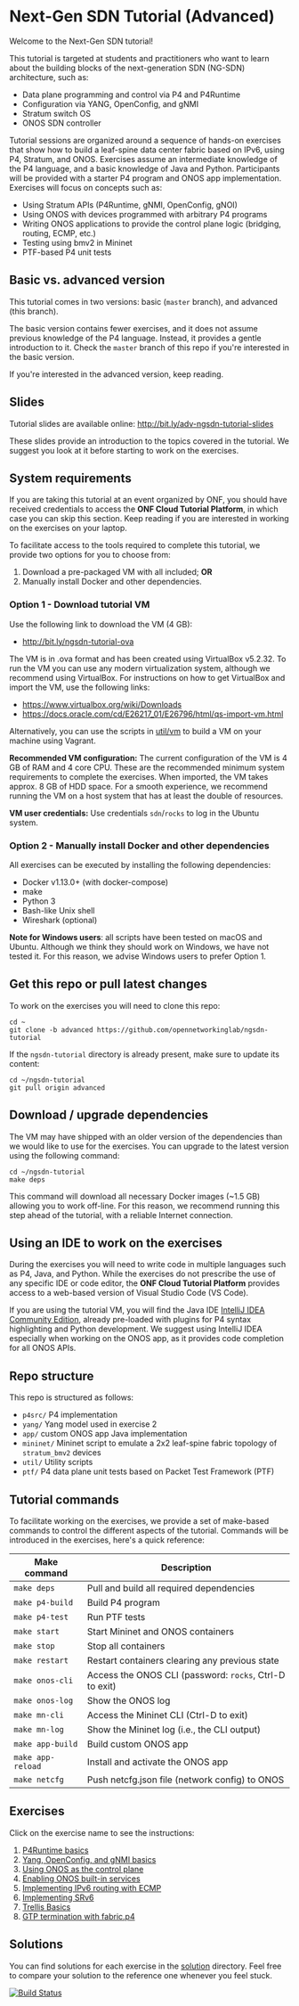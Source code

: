 # Next-Gen SDN Tutorial (Advanced)

Welcome to the Next-Gen SDN tutorial!

This tutorial is targeted at students and practitioners who want to learn about
the building blocks of the next-generation SDN (NG-SDN) architecture, such as:

* Data plane programming and control via P4 and P4Runtime
* Configuration via YANG, OpenConfig, and gNMI
* Stratum switch OS
* ONOS SDN controller

Tutorial sessions are organized around a sequence of hands-on exercises that
show how to build a leaf-spine data center fabric based on IPv6, using P4,
Stratum, and ONOS. Exercises assume an intermediate knowledge of the P4
language, and a basic knowledge of Java and Python. Participants will be
provided with a starter P4 program and ONOS app implementation. Exercises will
focus on concepts such as:

* Using Stratum APIs (P4Runtime, gNMI, OpenConfig, gNOI)
* Using ONOS with devices programmed with arbitrary P4 programs
* Writing ONOS applications to provide the control plane logic
  (bridging, routing, ECMP, etc.)
* Testing using bmv2 in Mininet
* PTF-based P4 unit tests

## Basic vs. advanced version

This tutorial comes in two versions: basic (`master` branch), and advanced
(this branch).

The basic version contains fewer exercises, and it does not assume previous
knowledge of the P4 language. Instead, it provides a gentle introduction to it.
Check the `master` branch of this repo if you're interested in the basic
version.

If you're interested in the advanced version, keep reading.

## Slides

Tutorial slides are available online:
<http://bit.ly/adv-ngsdn-tutorial-slides>

These slides provide an introduction to the topics covered in the tutorial. We
suggest you look at it before starting to work on the exercises.

## System requirements

If you are taking this tutorial at an event organized by ONF, you should have
received credentials to access the **ONF Cloud Tutorial Platform**, in which
case you can skip this section. Keep reading if you are interested in working on
the exercises on your laptop.

To facilitate access to the tools required to complete this tutorial, we provide
two options for you to choose from:

1. Download a pre-packaged VM with all included; **OR**
2. Manually install Docker and other dependencies.

### Option 1 - Download tutorial VM

Use the following link to download the VM (4 GB):
* <http://bit.ly/ngsdn-tutorial-ova>

The VM is in .ova format and has been created using VirtualBox v5.2.32. To run
the VM you can use any modern virtualization system, although we recommend using
VirtualBox. For instructions on how to get VirtualBox and import the VM, use the
following links:

* <https://www.virtualbox.org/wiki/Downloads>
* <https://docs.oracle.com/cd/E26217_01/E26796/html/qs-import-vm.html>

Alternatively, you can use the scripts in [util/vm](util/vm) to build a VM on
your machine using Vagrant.

**Recommended VM configuration:**
The current configuration of the VM is 4 GB of RAM and 4 core CPU. These are the
recommended minimum system requirements to complete the exercises. When
imported, the VM takes approx. 8 GB of HDD space. For a smooth experience, we
recommend running the VM on a host system that has at least the double of
resources.

**VM user credentials:**
Use credentials `sdn`/`rocks` to log in the Ubuntu system.

### Option 2 - Manually install Docker and other dependencies

All exercises can be executed by installing the following dependencies:

* Docker v1.13.0+ (with docker-compose)
* make
* Python 3
* Bash-like Unix shell
* Wireshark (optional)

**Note for Windows users**: all scripts have been tested on macOS and Ubuntu.
Although we think they should work on Windows, we have not tested it. For this
reason, we advise Windows users to prefer Option 1.

## Get this repo or pull latest changes

To work on the exercises you will need to clone this repo:

    cd ~
    git clone -b advanced https://github.com/opennetworkinglab/ngsdn-tutorial

If the `ngsdn-tutorial` directory is already present, make sure to update its
content:

    cd ~/ngsdn-tutorial
    git pull origin advanced

## Download / upgrade dependencies

The VM may have shipped with an older version of the dependencies than we would
like to use for the exercises. You can upgrade to the latest version using the
following command:

    cd ~/ngsdn-tutorial
    make deps

This command will download all necessary Docker images (~1.5 GB) allowing you to
work off-line. For this reason, we recommend running this step ahead of the
tutorial, with a reliable Internet connection.

## Using an IDE to work on the exercises

During the exercises you will need to write code in multiple languages such as
P4, Java, and Python. While the exercises do not prescribe the use of any
specific IDE or code editor, the **ONF Cloud Tutorial Platform** provides access
to a web-based version of Visual Studio Code (VS Code).

If you are using the tutorial VM, you will find the Java IDE [IntelliJ IDEA
Community Edition](https://www.jetbrains.com/idea/), already pre-loaded with
plugins for P4 syntax highlighting and Python development. We suggest using
IntelliJ IDEA especially when working on the ONOS app, as it provides code
completion for all ONOS APIs.

## Repo structure

This repo is structured as follows:

 * `p4src/` P4 implementation
 * `yang/` Yang model used in exercise 2
 * `app/` custom ONOS app Java implementation
 * `mininet/` Mininet script to emulate a 2x2 leaf-spine fabric topology of
   `stratum_bmv2` devices
 * `util/` Utility scripts
 * `ptf/` P4 data plane unit tests based on Packet Test Framework (PTF)

## Tutorial commands

To facilitate working on the exercises, we provide a set of make-based commands
to control the different aspects of the tutorial. Commands will be introduced in
the exercises, here's a quick reference:

| Make command        | Description                                            |
|---------------------|------------------------------------------------------- |
| `make deps`         | Pull and build all required dependencies               |
| `make p4-build`     | Build P4 program                                       |
| `make p4-test`      | Run PTF tests                                          |
| `make start`        | Start Mininet and ONOS containers                      |
| `make stop`         | Stop all containers                                    |
| `make restart`      | Restart containers clearing any previous state         |
| `make onos-cli`     | Access the ONOS CLI (password: `rocks`, Ctrl-D to exit)|
| `make onos-log`     | Show the ONOS log                                      |
| `make mn-cli`       | Access the Mininet CLI (Ctrl-D to exit)                |
| `make mn-log`       | Show the Mininet log (i.e., the CLI output)            |
| `make app-build`    | Build custom ONOS app                                  |
| `make app-reload`   | Install and activate the ONOS app                      |
| `make netcfg`       | Push netcfg.json file (network config) to ONOS         |

## Exercises

Click on the exercise name to see the instructions:

 1. [P4Runtime basics](./EXERCISE-1.md)
 2. [Yang, OpenConfig, and gNMI basics](./EXERCISE-2.md)
 3. [Using ONOS as the control plane](./EXERCISE-3.md)
 4. [Enabling ONOS built-in services](./EXERCISE-4.md)
 5. [Implementing IPv6 routing with ECMP](./EXERCISE-5.md)
 6. [Implementing SRv6](./EXERCISE-6.md)
 7. [Trellis Basics](./EXERCISE-7.md)
 8. [GTP termination with fabric.p4](./EXERCISE-8.md)

## Solutions

You can find solutions for each exercise in the [solution](solution) directory.
Feel free to compare your solution to the reference one whenever you feel stuck.

[![Build Status](https://travis-ci.org/opennetworkinglab/ngsdn-tutorial.svg?branch=advanced)](https://travis-ci.org/opennetworkinglab/ngsdn-tutorial)
